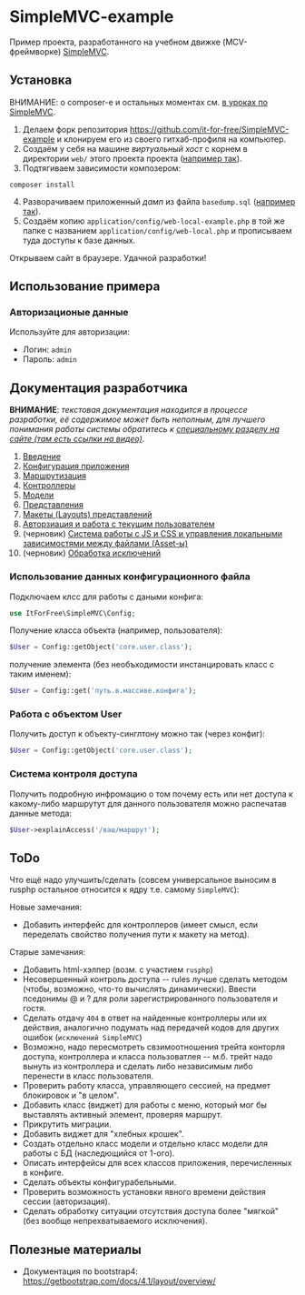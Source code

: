 # SimpleMVC-example

Пример проекта, разработанного на учебном движке (MCV-фреймворке) [SimpleMVC](https://github.com/it-for-free/SimpleMVC).


## Установка

ВНИМАНИЕ: о composer-е и остальных моментах см. [в уроках по SimpleMVC](http://fkn.ktu10.com/?q=node/9429).

1. Делаем форк репозитория https://github.com/it-for-free/SimpleMVC-example  и клонируем его из своего гитхаб-профиля на компьютер.
2. Создаём у себя на машине _виртуальный хост_ с корнем в директории `web/` этого проекта проекта ([например так](http://fkn.ktu10.com/?q=node/8593)).
3. Подтягиваем зависимости композером:
``` 
composer install
```
4. Разворачиваем приложенный _дамп_ из файла `basedump.sql` ([например так](http://fkn.ktu10.com/?q=node/1173)).
5. Создаём копию `application/config/web-local-example.php` в той же папке с названием `application/config/web-local.php` 
  и прописываем туда доступы к базе данных.

Открываем сайт в браузере. Удачной разработки!

## Использование примера

### Авторизационые данные

Используйте для авторизации:

* Логин: `admin`
* Пароль: `admin`

## Документация разработчика

**ВНИМАНИЕ**: _текстовая документация находится в процессе разработки, 
её содержимое может быть неполным, для лучшего понимания работы
системы обратитесь к [специальному разделу на сайте (там есть ссылки на видео)](http://fkn.ktu10.com/?q=node/9429)_.

1. [Введение](docs/Start.md)
2. [Конфигурация приложения](docs/Config.md)
3. [Маршрутизация](docs/Routing.md)
4. [Контроллеры](docs/Controllers.md)
5. [Модели](docs/Models.md)
6. [Представления](docs/Views.md)
7. [Макеты (Layouts) представлений](docs/Layouts.md)
8. [Авторзиация и работа с текущим пользователем](docs/Auth.md)
9. (черновик) [Система работы с JS и CSS и управления локальными зависимостями между файлами (Asset-ы)](docs/WorkingWithAssets.md)
10. (черновик) [Обработка исключений](docs/ExeptionsHandling.md)


### Использование данных конфигурационного файла

Подключаем клсс для работы с даными конфига:

```php
use ItForFree\SimpleMVC\Config;
```

Получение класса объекта (например, пользователя):

```php
$User = Config::getObject('core.user.class');
```
получение элемента (без необъходимости инстанцировать класс с таким именем):

```php
$User = Config::get('путь.в.массиве.конфига');
```

### Работа с объектом User

Получить доступ к объекту-синглтону можно так (через конфиг):

```php
$User = Config::getObject('core.user.class');
```

### Система контроля доступа

Получить подробную инфромацию о том почему есть или нет доступа к какому-либо  маршрутут для данного пользователя можно распечатав данные метода:
```php
$User->explainAccess('/ваш/маршрут');
```

## ToDo



Что ещё надо улучшить/сделать (совсем универсальное выносим в rusphp остальное относится к ядру т.е. самому `SimpleMVC`):

Новые замечания:
* Добавить интерфейс для контроллеров (имеет смысл, если переделать свойство получения пути к макету на метод).

Старые замечания:
* Добавить html-хэлпер (возм. с участием `rusphp`)
* Несовершенный контроль доступа -- rules лучше сделать методом (чтобы, возможно, что-то вычислять динамически). 
    Ввести пседонимы @ и ? для роли зарегистрированного пользователя и гостя.
* Сделать  отдачу `404` в ответ на найденные контроллеры или их действия, аналогично подумать над передачей кодов для других ошибок (`исключений SimpleMVC`)
* Возможно, надо пересмотреть свзимоотношения трейта конторля доступа, контроллера и класса пользоватлея 
    -- м.б. трейт надо вынуть из контроллера и сделать либо независимым либо перенести в класс пользователя.
* Проверить работу класса, управляющего сессией, на предмет блокировок и "в целом".
* Добавить класс (виджет) для работы с меню, который мог бы выставлять активный элемент, проверяя маршрут.
* Прикрутить миграции.
* Добавить виджет для "хлебных крошек".
* Создать отдельно класс модели и отдельно класс модели для работы с БД (наследющийся от 1-ого).
* Описать интерфейсы для всех классов приложения, перечисленных в конфиге.
* Сделать объекты конфигурабельными.
* Проверить возможность установки явного времени действия сессии (авторизация).
* Сделать обработку ситуации отсутствия доступа более "мягкой" (без вообще непрехватываемого исключения).



 

## Полезные материалы

* Документация по bootstrap4: https://getbootstrap.com/docs/4.1/layout/overview/
